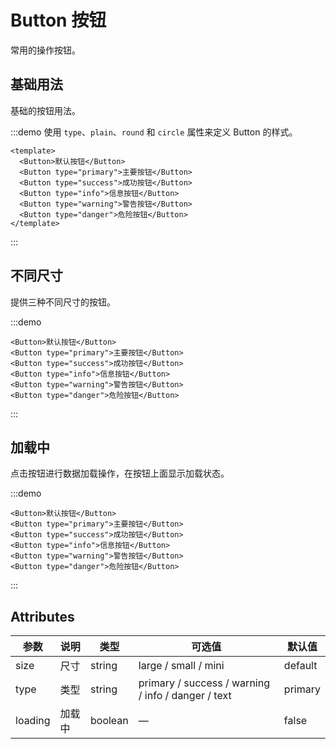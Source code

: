 # Button 按钮

常用的操作按钮。

## 基础用法

基础的按钮用法。

:::demo 使用 `type`、`plain`、`round` 和 `circle` 属性来定义 Button 的样式。
```vue
<template>
  <Button>默认按钮</Button>
  <Button type="primary">主要按钮</Button>
  <Button type="success">成功按钮</Button>
  <Button type="info">信息按钮</Button>
  <Button type="warning">警告按钮</Button>
  <Button type="danger">危险按钮</Button>
</template>
```

:::

## 不同尺寸

提供三种不同尺寸的按钮。

:::demo

```vue
<Button>默认按钮</Button>
<Button type="primary">主要按钮</Button>
<Button type="success">成功按钮</Button>
<Button type="info">信息按钮</Button>
<Button type="warning">警告按钮</Button>
<Button type="danger">危险按钮</Button>
```

:::

## 加载中

点击按钮进行数据加载操作，在按钮上面显示加载状态。

:::demo

```vue
<Button>默认按钮</Button>
<Button type="primary">主要按钮</Button>
<Button type="success">成功按钮</Button>
<Button type="info">信息按钮</Button>
<Button type="warning">警告按钮</Button>
<Button type="danger">危险按钮</Button>
```

:::

## Attributes

| 参数    | 说明   | 类型    | 可选值                                             | 默认值  |
| ------- | ------ | ------- | -------------------------------------------------- | ------- |
| size    | 尺寸   | string  | large / small / mini                               | default |
| type    | 类型   | string  | primary / success / warning / info / danger / text | primary |
| loading | 加载中 | boolean | —                                                  | false   |
